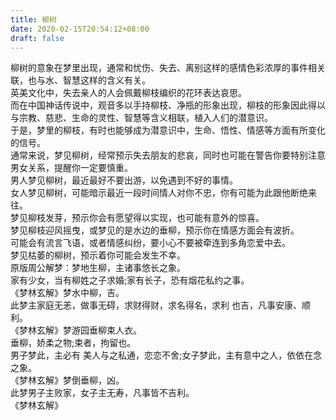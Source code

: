 ```yaml
---
title: 柳树
date: 2020-02-15T20:54:12+08:00
draft: false
---
```


柳树的意象在梦里出现，通常和忧伤、失去、离别这样的感情色彩浓厚的事件相关联，也与水、智慧这样的含义有关。<br>
英美文化中，失去亲人的人会佩戴柳枝编织的花环表达哀思。<br>
而在中国神话传说中，观音多以手持柳枝、净瓶的形象出现，柳枝的形象因此得以与宗教、慈悲、生命的灵性、智慧等含义相联，植入人们的潜意识。<br>
于是，梦里的柳枝，有时也能够成为潜意识中，生命、悟性、情感等方面有所变化的信号。<br>
通常来说，梦见柳树，经常预示失去朋友的悲哀，同时也可能在警告你要特别注意男女关系，提醒你一定要慎重。<br>
男人梦见柳树，最近最好不要出游，以免遇到不好的事情。<br>
女人梦见柳树，可能暗示最近一段时间情人对你不忠，你有可能为此跟他断绝来往。<br>
梦见柳枝发芽，预示你会有愿望得以实现，也可能有意外的惊喜。<br>
梦见柳枝迎风摇曳，或梦见的是水边的垂柳，预示你在情感方面会有波折。<br>
可能会有流言飞语，或者情感纠纷，要小心不要被牵连到多角恋爱中去。<br>
梦见枯萎的柳树，预示着你可能会发生不幸。<br>
原版周公解梦：梦地生柳，主诸事悠长之象。<br>
家有少女，当有柳姓之子求婚;家有长子，恐有烟花私约之事。<br>
《梦林玄解》梦水中柳，吉。<br>
此梦主家庭无恙，做事无碍，求财得财，求名得名，求利 也吉，凡事安康、顺利。<br>
《梦林玄解》梦游园垂柳束人衣。<br>
垂柳，娇柔之物;束者，拘留也。<br>
男子梦此，主必有 美人与之私通，恋恋不舍;女子梦此，主有意中之人，依依在念之象。<br>
 《梦林玄解》梦倒垂柳，凶。<br>
此梦男子主败家，女子主无寿，凡事皆不吉利。<br>
《梦林玄解》